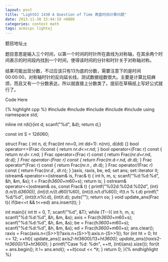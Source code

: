 ```yaml
---
layout: post
title: "LightOJ 1430 A Question of Time 表盘时间计算问题"
date: 2013-11-30 15:44:19 +0800
categories: contest math
tags: acmicpc lightoj
---
```

题目地址<a title="LightOJ 1430" href="http://lightoj.com/volume_showproblem.php?problem=1430" target="_blank">-></a>

题目意思是输入三个时间，以第一个时间的时针所在直线为对称轴，在其余两个时间表示的时间段内找到一个时间，使得该时间的分针和时针关于对称轴对称。

结果可能出现分数，不过应该只有13为底的分数，需要注意下的是时间00:00:00，对称轴时针的反向延长线，测试数据组数很大。主要是计算比较麻烦，而且又有一个分数表达，所以就直接上分数类了。提前在草稿纸上写好公式就行了。

Code Here

{% highlight cpp %}
#include <iostream>
#include <string>
#include <cstdio>
#include <cstring>
#include <set>
using namespace std;

inline int rdi(){int d; scanf("%d", &d); return d;}

const int S = 12*60*60;

struct Frac {
	int n, d;
	Frac(int nn=0, int dd=1): n(nn), d(dd) {}
	bool operator<=(Frac r)const { return n*r.d<=r.n*d; }
	bool operator<(Frac r) const { return n*r.d< r.n*d; }
	Frac operator+(Frac r) const { return Frac(n*r.d+r.n*d, d*r.d); }
	Frac operator-(Frac r) const { return Frac(n*r.d-r.n*d, d*r.d); }
	Frac operator*(Frac r) const { return Frac(n*r.n      , d*r.d); }
	Frac operator/(Frac r) const { return Frac(n*r.d      , d*r.n); }
}axis, raxis, be, ed;
set<Frac> ans;
set<Frac>::iterator it;
istream& operator>>(istream& is, Frac& t) {
	int h, m, s;
	scanf("%d:%d:%d", &h, &m, &s);
	t = Frac(h*3600+m*60+s);
	return is;
}
ostream& operator<<(ostream& os, const Frac& t) {
	printf("%02d:%02d:%02d", (int)(t.n/(t.d*3600)), (int)(t.n/(t.d*60)%60), (int)(t.n/t.d%60));
	if(t.n % t.d) printf(" %d/%d", (int)(t.n%t.d), (int)t.d);
	puts("");
	return os;
}
void update_ans(Frac t){
	if(be<=t && t<=ed) ans.insert(t);
}

int main(){
	int tt = 0, T;
	scanf("%d", &T);
	while (T--){
		int h, m, s;
		scanf("%d:%d:%d", &h, &m, &s);
		axis = Frac(h*3600+m*60+s);
		scanf("%d:%d:%d", &h, &m, &s);
		be = Frac(h*3600+m*60+s);
		scanf("%d:%d:%d", &h, &m, &s);
		ed = Frac(h*3600+m*60+s);
		ans.clear();
		raxis = Frac(axis.n<(S>>1)?axis.n+(S>>1):axis.n-(S>>1));
		for (int ht = 0; ht <= 12; ++ht){
			update_ans(( axis*2-ht*3600)/13+ht*3600);
			update_ans((raxis*2-ht*3600)/13+ht*3600);
		}
		printf("Case %d: %dn", ++tt, (int)(ans).size());
		for(it = ans.begin(); it != ans.end(); ++it)cout << *it;
	}
	return 0;
}{% endhighlight %}

